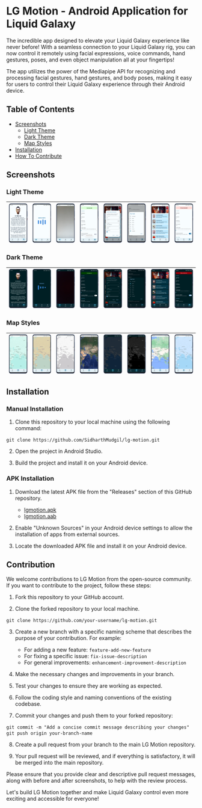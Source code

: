 # LG Motion - Android Application for Liquid Galaxy

The incredible app designed to elevate your Liquid Galaxy experience like never before! With a seamless connection to your Liquid Galaxy rig, you can now control it remotely using facial expressions, voice commands, hand gestures, poses, and even object manipulation all at your fingertips!

The app utilizes the power of the Mediapipe API for recognizing and processing facial gestures, hand gestures, and body poses, making it easy for users to control their Liquid Galaxy experience through their Android device.

## Table of Contents

- [Screenshots](#screenshots)
  - [Light Theme](#light-theme)
  - [Dark Theme](#dark-theme)
  - [Map Styles](#map-styles)
- [Installation](#installation)
- [How To Contribute](#how-to-contribute)


## Screenshots

### Light Theme

| ![Light Theme Screenshots](https://github.com/SidharthMudgil/lg-motion/raw/main/images/light-about.png) | ![Light Theme Screenshots](https://github.com/SidharthMudgil/lg-motion/raw/main/images/light-audio.png) | ![Light Theme Screenshots](https://github.com/SidharthMudgil/lg-motion/raw/main/images/light-camera.png) | ![Light Theme Screenshots](https://github.com/SidharthMudgil/lg-motion/raw/main/images/light-connected.png) | ![Light Theme Screenshots](https://github.com/SidharthMudgil/lg-motion/raw/main/images/light-dialog1.png) | ![Light Theme Screenshots](https://github.com/SidharthMudgil/lg-motion/raw/main/images/light-dialog2.png) | ![Light Theme Screenshots](https://github.com/SidharthMudgil/lg-motion/raw/main/images/light-home.png) | ![Light Theme Screenshots](https://github.com/SidharthMudgil/lg-motion/raw/main/images/light-settings.png) |
| -------------------------- | -------------------------- | -------------------------- | -------------------------- | -------------------------- | -------------------------- | -------------------------- | -------------------------- |

### Dark Theme

| ![Dark Theme Screenshots](https://github.com/SidharthMudgil/lg-motion/raw/main/images/dark-about.png) | ![Dark Theme Screenshots](https://github.com/SidharthMudgil/lg-motion/raw/main/images/dark-audio.png) | ![Dark Theme Screenshots](https://github.com/SidharthMudgil/lg-motion/raw/main/images/dark-camera.png) | ![Dark Theme Screenshots](https://github.com/SidharthMudgil/lg-motion/raw/main/images/dark-connected.png) | ![Dark Theme Screenshots](https://github.com/SidharthMudgil/lg-motion/raw/main/images/dark-dialog1.png) | ![Dark Theme Screenshots](https://github.com/SidharthMudgil/lg-motion/raw/main/images/dark-dialog2.png) | ![Dark Theme Screenshots](https://github.com/SidharthMudgil/lg-motion/raw/main/images/dark-home.png) | ![Dark Theme Screenshots](https://github.com/SidharthMudgil/lg-motion/raw/main/images/dark-settings.png) |
| -------------------------- | -------------------------- | -------------------------- | -------------------------- | -------------------------- | -------------------------- | -------------------------- | -------------------------- |

### Map Styles

| ![Map Styles Screenshots](https://github.com/SidharthMudgil/lg-motion/raw/main/images/map1.png) | ![Map Styles Screenshots](https://github.com/SidharthMudgil/lg-motion/raw/main/images/map2.png) | ![Map Styles Screenshots](https://github.com/SidharthMudgil/lg-motion/raw/main/images/map3.png) | ![Map Styles Screenshots](https://github.com/SidharthMudgil/lg-motion/raw/main/images/map4.png) | ![Map Styles Screenshots](https://github.com/SidharthMudgil/lg-motion/raw/main/images/map5.png) | ![Map Styles Screenshots](https://github.com/SidharthMudgil/lg-motion/raw/main/images/map6.png) | ![Map Styles Screenshots](https://github.com/SidharthMudgil/lg-motion/raw/main/images/map7.png) | ![Map Styles Screenshots](https://github.com/SidharthMudgil/lg-motion/raw/main/images/map8.png) |
| -------------------------- | -------------------------- | -------------------------- | -------------------------- | -------------------------- | -------------------------- | -------------------------- | -------------------------- |


## Installation

### Manual Installation
1. Clone this repository to your local machine using the following command:

```
git clone https://github.com/SidharthMudgil/lg-motion.git
```

2. Open the project in Android Studio.

3. Build the project and install it on your Android device.

### APK Installation
1. Download the latest APK file from the "Releases" section of this GitHub repository.
   - [lgmotion.apk](https://github.com/SidharthMudgil/lg-motion/releases/latest/lgmotion.apk)
   - [lgmotion.aab](https://github.com/SidharthMudgil/lg-motion/releases/latest/lgmotion.aab)

2. Enable "Unknown Sources" in your Android device settings to allow the installation of apps from external sources.

3. Locate the downloaded APK file and install it on your Android device.

## Contribution

We welcome contributions to LG Motion from the open-source community. If you want to contribute to the project, follow these steps:

1. Fork this repository to your GitHub account.

2. Clone the forked repository to your local machine.

```
git clone https://github.com/your-username/lg-motion.git
```

3. Create a new branch with a specific naming scheme that describes the purpose of your contribution. For example:
   - For adding a new feature: `feature-add-new-feature`
   - For fixing a specific issue: `fix-issue-description`
   - For general improvements: `enhancement-improvement-description`

4. Make the necessary changes and improvements in your branch.

5. Test your changes to ensure they are working as expected.

6. Follow the coding style and naming conventions of the existing codebase.

7. Commit your changes and push them to your forked repository:

```
git commit -m "Add a concise commit message describing your changes"
git push origin your-branch-name
```

8. Create a pull request from your branch to the main LG Motion repository.

9. Your pull request will be reviewed, and if everything is satisfactory, it will be merged into the main repository.

Please ensure that you provide clear and descriptive pull request messages, along with before and after screenshots, to help with the review process.

Let's build LG Motion together and make Liquid Galaxy control even more exciting and accessible for everyone!
